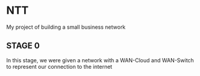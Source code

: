 # NTT
My project of building a small business network

## STAGE 0
In this stage, we were given a network with a WAN-Cloud and WAN-Switch to represent our connection to the internet
